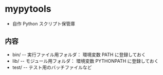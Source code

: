 # mypytools
* 自作 Python スクリプト保管庫

## 内容
* bin/ -- 実行ファイル用フォルダ： 環境変数 PATH に登録しておく
* lib/ -- モジュール用フォルダ： 環境変数 PYTHONPATH に登録しておく
* test/ -- テスト用のバッチファイルなど
